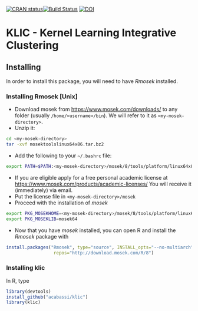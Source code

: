 [![CRAN
status](https://www.r-pkg.org/badges/version/klic)](https://CRAN.R-project.org/package=klic)[![Build Status](https://travis-ci.org/acabassi/klic.svg?branch=master)](https://travis-ci.org/acabassi/klic) [![DOI](https://zenodo.org/badge/DOI/10.5281/zenodo.3739391.svg)](https://doi.org/10.5281/zenodo.3739391)

# KLIC - Kernel Learning Integrative Clustering

## Installing

In order to install this package, you will need to have _Rmosek_ installed.

### Installing Rmosek [Unix]

* Download mosek from https://www.mosek.com/downloads/ to any folder (usually `/home/<username>/bin`). We will refer to it as `<my-mosek-directory>`.
* Unzip it:
```bash
cd <my-mosek-directory>
tar -xvf mosektoolslinux64x86.tar.bz2
```
* Add the following to your `~/.bashrc` file:

```bash
export PATH=$PATH:<my-mosek-directory>/mosek/8/tools/platform/linux64x86/bin
```

* If you are eligible apply for a free personal academic license at https://www.mosek.com/products/academic-licenses/ You will receive it (immediately) via email.
* Put the license file in `<my-mosek-directory>/mosek`
* Proceed with the installation of _mosek_

```bash
export PKG_MOSEKHOME=<my-mosek-directory>/mosek/8/tools/platform/linux64x86
export PKG_MOSEKLIB=mosek64
```
* Now that you have _mosek_ installed, you can open R and install the _Rmosek_ package with
```R
install.packages("Rmosek", type="source", INSTALL_opts="--no-multiarch",
                  repos="http://download.mosek.com/R/8")
```

### Installing klic

In R, type
```R
library(devtools)
install_github("acabassi/klic")
library(klic)
```
